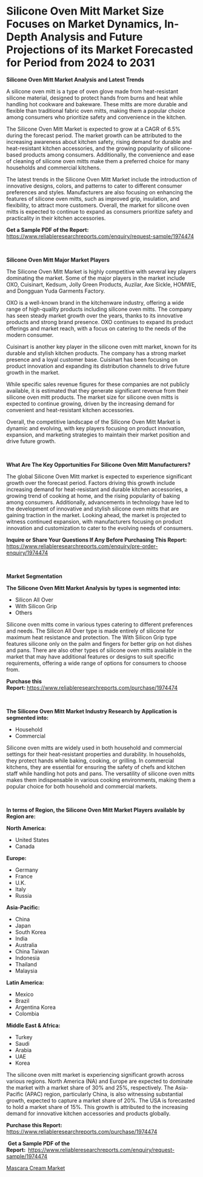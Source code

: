 <p><h1>Silicone Oven Mitt Market Size Focuses on Market Dynamics, In-Depth Analysis and Future Projections of its Market Forecasted for Period from 2024 to 2031</h1></p><p><strong>Silicone Oven Mitt Market Analysis and Latest Trends</strong></p>
<p><p>A silicone oven mitt is a type of oven glove made from heat-resistant silicone material, designed to protect hands from burns and heat while handling hot cookware and bakeware. These mitts are more durable and flexible than traditional fabric oven mitts, making them a popular choice among consumers who prioritize safety and convenience in the kitchen.</p><p>The Silicone Oven Mitt Market is expected to grow at a CAGR of 6.5% during the forecast period. The market growth can be attributed to the increasing awareness about kitchen safety, rising demand for durable and heat-resistant kitchen accessories, and the growing popularity of silicone-based products among consumers. Additionally, the convenience and ease of cleaning of silicone oven mitts make them a preferred choice for many households and commercial kitchens.</p><p>The latest trends in the Silicone Oven Mitt Market include the introduction of innovative designs, colors, and patterns to cater to different consumer preferences and styles. Manufacturers are also focusing on enhancing the features of silicone oven mitts, such as improved grip, insulation, and flexibility, to attract more customers. Overall, the market for silicone oven mitts is expected to continue to expand as consumers prioritize safety and practicality in their kitchen accessories.</p></p>
<p><strong>Get a Sample PDF of the Report:&nbsp;</strong> <a href="https://www.reliableresearchreports.com/enquiry/request-sample/1974474">https://www.reliableresearchreports.com/enquiry/request-sample/1974474</a></p>
<p>&nbsp;</p>
<p><strong>Silicone Oven Mitt Major Market Players</strong></p>
<p><p>The Silicone Oven Mitt Market is highly competitive with several key players dominating the market. Some of the major players in the market include OXO, Cuisinart, Kedsum, Jolly Green Products, Auzilar, Axe Sickle, HOMWE, and Dongguan Yuda Garments Factory.</p><p>OXO is a well-known brand in the kitchenware industry, offering a wide range of high-quality products including silicone oven mitts. The company has seen steady market growth over the years, thanks to its innovative products and strong brand presence. OXO continues to expand its product offerings and market reach, with a focus on catering to the needs of the modern consumer.</p><p>Cuisinart is another key player in the silicone oven mitt market, known for its durable and stylish kitchen products. The company has a strong market presence and a loyal customer base. Cuisinart has been focusing on product innovation and expanding its distribution channels to drive future growth in the market.</p><p>While specific sales revenue figures for these companies are not publicly available, it is estimated that they generate significant revenue from their silicone oven mitt products. The market size for silicone oven mitts is expected to continue growing, driven by the increasing demand for convenient and heat-resistant kitchen accessories.</p><p>Overall, the competitive landscape of the Silicone Oven Mitt Market is dynamic and evolving, with key players focusing on product innovation, expansion, and marketing strategies to maintain their market position and drive future growth.</p></p>
<p>&nbsp;</p>
<p><strong>What Are The Key Opportunities For Silicone Oven Mitt Manufacturers?</strong></p>
<p><p>The global Silicone Oven Mitt market is expected to experience significant growth over the forecast period. Factors driving this growth include increasing demand for heat-resistant and durable kitchen accessories, a growing trend of cooking at home, and the rising popularity of baking among consumers. Additionally, advancements in technology have led to the development of innovative and stylish silicone oven mitts that are gaining traction in the market. Looking ahead, the market is projected to witness continued expansion, with manufacturers focusing on product innovation and customization to cater to the evolving needs of consumers.</p></p>
<p><strong>Inquire or Share Your Questions If Any Before Purchasing This Report:</strong> <a href="https://www.reliableresearchreports.com/enquiry/pre-order-enquiry/1974474">https://www.reliableresearchreports.com/enquiry/pre-order-enquiry/1974474</a></p>
<p>&nbsp;</p>
<p><strong>Market Segmentation</strong></p>
<p><strong>The Silicone Oven Mitt Market Analysis by types is segmented into:</strong></p>
<p><ul><li>Silicon All Over</li><li>With Silicon Grip</li><li>Others</li></ul></p>
<p><p>Silicone oven mitts come in various types catering to different preferences and needs. The Silicon All Over type is made entirely of silicone for maximum heat resistance and protection. The With Silicon Grip type features silicone only on the palm and fingers for better grip on hot dishes and pans. There are also other types of silicone oven mitts available in the market that may have additional features or designs to suit specific requirements, offering a wide range of options for consumers to choose from.</p></p>
<p><strong>Purchase this Report:&nbsp;</strong><a href="https://www.reliableresearchreports.com/purchase/1974474">https://www.reliableresearchreports.com/purchase/1974474</a></p>
<p>&nbsp;</p>
<p><strong>The Silicone Oven Mitt Market Industry Research by Application is segmented into:</strong></p>
<p><ul><li>Household</li><li>Commercial</li></ul></p>
<p><p>Silicone oven mitts are widely used in both household and commercial settings for their heat-resistant properties and durability. In households, they protect hands while baking, cooking, or grilling. In commercial kitchens, they are essential for ensuring the safety of chefs and kitchen staff while handling hot pots and pans. The versatility of silicone oven mitts makes them indispensable in various cooking environments, making them a popular choice for both household and commercial markets.</p></p>
<p>&nbsp;</p>
<p><strong>In terms of Region, the Silicone Oven Mitt Market Players available by Region are:</strong></p>
<p>
    <p> <strong> North America: </strong>
        <ul>
            <li>United States</li>
            <li>Canada</li>
        </ul>
        </p> 
    <p> <strong> Europe: </strong>
        <ul>
            <li>Germany</li>
            <li>France</li>
            <li>U.K.</li>
            <li>Italy</li>
            <li>Russia</li>
        </ul>
        </p> 
    <p> <strong> Asia-Pacific: </strong>
        <ul>
            <li>China</li>
            <li>Japan</li>
            <li>South Korea</li>
            <li>India</li>
            <li>Australia</li>
            <li>China Taiwan</li>
            <li>Indonesia</li>
            <li>Thailand</li>
            <li>Malaysia</li>
        </ul>
        </p> 
    <p> <strong> Latin America: </strong>
        <ul>
            <li>Mexico</li>
            <li>Brazil</li>
            <li>Argentina Korea</li>
            <li>Colombia</li>
        </ul>
        </p> 
    <p> <strong> Middle East & Africa: </strong>
        <ul>
            <li>Turkey</li>
            <li>Saudi</li>
            <li>Arabia</li>
            <li>UAE</li>
            <li>Korea</li>
        </ul>
    </p>
    </p>
<p><p>The silicone oven mitt market is experiencing significant growth across various regions. North America (NA) and Europe are expected to dominate the market with a market share of 30% and 25%, respectively. The Asia-Pacific (APAC) region, particularly China, is also witnessing substantial growth, expected to capture a market share of 20%. The USA is forecasted to hold a market share of 15%. This growth is attributed to the increasing demand for innovative kitchen accessories and products globally.</p></p>
<p><strong>Purchase this Report: </strong><a href="https://www.reliableresearchreports.com/purchase/1974474">https://www.reliableresearchreports.com/purchase/1974474</a></p>
<p>&nbsp;<strong>Get a Sample PDF of the Report:&nbsp;&nbsp;</strong><a href="https://www.reliableresearchreports.com/enquiry/request-sample/1974474">https://www.reliableresearchreports.com/enquiry/request-sample/1974474</a></p>
<p><strong></strong></p>
<p><p><a href="https://github.com/kufem1/Market-Research-Report-List-1/blob/main/mascara-cream-market.md">Mascara Cream Market</a></p></p>